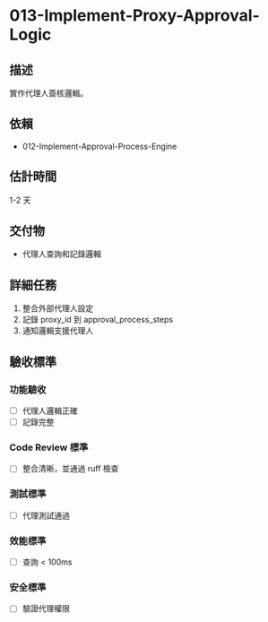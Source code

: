 # 013-Implement-Proxy-Approval-Logic

## 描述
實作代理人簽核邏輯。

## 依賴
- 012-Implement-Approval-Process-Engine

## 估計時間
1-2 天

## 交付物
- 代理人查詢和記錄邏輯

## 詳細任務
1. 整合外部代理人設定
2. 記錄 proxy_id 到 approval_process_steps
3. 通知邏輯支援代理人

## 驗收標準
### 功能驗收
- [ ] 代理人邏輯正確
- [ ] 記錄完整

### Code Review 標準
- [ ] 整合清晰，並通過 ruff 檢查

### 測試標準
- [ ] 代理測試通過

### 效能標準
- [ ] 查詢 < 100ms

### 安全標準
- [ ] 驗證代理權限
